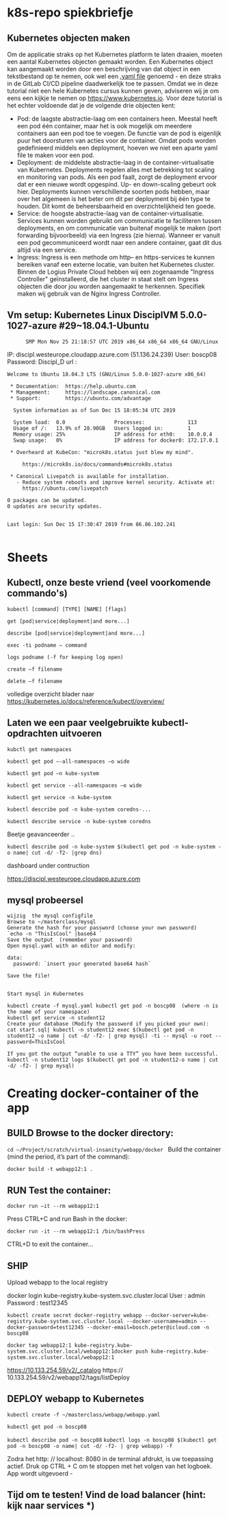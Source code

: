 # k8s-repo  spiekbriefje

## Kubernetes objecten maken

Om de applicatie straks op het Kubernetes platform te laten draaien, moeten een aantal Kubernetes objecten gemaakt worden. Een Kubernetes object kan aangemaakt worden door een beschrijving van dat object in een tekstbestand op te nemen, ook wel een [.yaml file](https://kubernetes.io/docs/concepts/overview/working-with-objects/kubernetes-objects/) genoemd - en deze straks in de GitLab CI/CD pipeline daadwerkelijk toe te passen. Omdat we in deze tutorial niet een hele Kubernetes cursus kunnen geven, adviseren wij je om eens een kijkje te nemen op https://www.kubernetes.io. Voor deze tutorial is het echter voldoende dat je de volgende drie objecten kent:

 - Pod: de laagste abstractie-laag om een containers heen. Meestal heeft een pod één container, maar het is ook mogelijk om meerdere containers aan een pod toe te voegen. De functie van de pod is eigenlijk puur het doorsturen van acties voor de container. Omdat pods worden gedefinieerd middels een deployment, hoeven we niet een aparte yaml file te maken voor een pod.
 - Deployment: de middelste abstractie-laag in de container-virtualisatie van Kubernetes. Deployments regelen alles met betrekking tot scaling en monitoring van pods. Als een pod faalt, zorgt de deployment ervoor dat er een nieuwe wordt opgespind. Up- en down-scaling gebeurt ook hier. Deployments kunnen verschillende soorten pods hebben, maar over het algemeen is het beter om dit per deployment bij één type te houden. Dit komt de beheersbaarheid en overzichtelijkheid ten goede.
 - Service: de hoogste abstractie-laag van de container-virtualisatie. Services kunnen worden gebruikt om communicatie te faciliteren tussen deployments, en om communicatie van buitenaf mogelijk te maken (port forwarding bijvoorbeeld) via een Ingress (zie hierna). Wanneer er vanuit een pod gecommuniceerd wordt naar een andere container, gaat dit dus altijd via een service.
 - Ingress: Ingress is een methode om http– en https-services te kunnen bereiken vanaf een externe locatie, van buiten het Kubernetes cluster. Binnen de Logius Private Cloud hebben wij een zogenaamde "Ingress Controller" geïnstalleerd, die het cluster in staat stelt om Ingress objecten die door jou worden aangemaakt te herkennen. Specifiek maken wij gebruik van de Nginx Ingress Controller.
 
## Vm setup: Kubernetes Linux DisciplVM 5.0.0-1027-azure #29~18.04.1-Ubuntu 
          SMP Mon Nov 25 21:18:57 UTC 2019 x86_64 x86_64 x86_64 GNU/Linux

IP:     discipl.westeurope.cloudapp.azure.com (51.136.24.239) 
User:   boscp08
Password: Discipl_D
url  :   


````
Welcome to Ubuntu 18.04.3 LTS (GNU/Linux 5.0.0-1027-azure x86_64)

 * Documentation:  https://help.ubuntu.com
 * Management:     https://landscape.canonical.com
 * Support:        https://ubuntu.com/advantage

  System information as of Sun Dec 15 18:05:34 UTC 2019

  System load:  0.0                Processes:              113
  Usage of /:   13.9% of 28.90GB   Users logged in:        1
  Memory usage: 25%                IP address for eth0:    10.0.0.4
  Swap usage:   0%                 IP address for docker0: 172.17.0.1

 * Overheard at KubeCon: "microk8s.status just blew my mind".

     https://microk8s.io/docs/commands#microk8s.status

 * Canonical Livepatch is available for installation.
   - Reduce system reboots and improve kernel security. Activate at:
     https://ubuntu.com/livepatch

0 packages can be updated.
0 updates are security updates.


Last login: Sun Dec 15 17:30:47 2019 from 86.86.102.241


````
 # Sheets 
 
 ## Kubectl, onze beste vriend (veel voorkomende commando's)
 
 `kubectl [command] [TYPE] [NAME] [flags] `

`get [pod|service|deployment|and more...] `

`describe [pod|service|deployment|and more...] `

`exec -ti podname – command `

`logs podname (-f for keeping log open) `

`create –f filename `

`delete –f filename  `
 
 volledige overzicht blader naar  https://kubernetes.io/docs/reference/kubectl/overview/
 
 ## Laten we een paar veelgebruikte kubectl-opdrachten uitvoeren
 
`kubctl get namespaces `

`kubectl get pod –-all-namespaces –o wide `

`kubectl get pod –n kube-system `

`kubectl get service --all-namespaces –o wide `

`kubectl get service -n kube-system `

`kubectl describe pod -n kube-system coredns-... `

`kubectl describe service -n kube-system coredns `

Beetje geavanceerder ..

`kubectl describe pod -n kube-system $(kubectl get pod -n kube-system -o name| cut -d/ -f2- |grep dns)`


 dashboard under contruction

https://discipl.westeurope.cloudapp.azure.com 
 
## mysql probeersel 
````
wijzig  the mysql configfile 
Browse to ~/masterclass/mysql 
Generate the hash for your password (choose your own password) 
`echo -n "ThisIsCool" |base64 `
Save the output  (remember your password) 
Open mysql.yaml with an editor and modify: 

data:
  password: `insert your generated base64 hash`

Save the file!  


Start mysql in Kubernetes 

kubectl create -f mysql.yaml kubectl get pod -n boscp08  (where -n is the name of your namespace)
kubectl get service -n student12 
Create your database (Modify the password if you picked your own): 
cat start.sql| kubectl -n student12 exec $(kubectl get pod -n student12 -o name | cut -d/ -f2- | grep mysql) -ti -- mysql -u root --password=ThisIsCool 

If you got the output “unable to use a TTY” you have been successful. kubectl -n student12 logs $(kubectl get pod -n student12-o name | cut -d/ -f2- | grep mysql)
````


# Creating docker-container of the app 

## BUILD Browse to the docker directory: 

`cd ~/Project/scratch/virtual-insanity/webapp/docker `
Build the container (mind the period, it’s part of the command): 

`docker build -t webapp12:1 .`

## RUN Test the container: 

`docker run –it --rm webapp12:1`

Press CTRL+C and run Bash in the docker: 

`docker run -it --rm webapp12:1 /bin/bashPress `

CTRL+D to exit the container...


##  SHIP

Upload webapp to the local registry 

docker login kube-registry.kube-system.svc.cluster.local User : admin Password : test12345 

`kubectl create secret docker-registry webapp --docker-server=kube-registry.kube-system.svc.cluster.local --docker-username=admin --docker-password=test12345 --docker-email=bosch.peter@icloud.com -n boscp08`

`docker tag webapp12:1 kube-registry.kube-system.svc.cluster.local/webapp12:1docker push kube-registry.kube-system.svc.cluster.local/webapp12:1`


https://10.133.254.59/v2/_catalog 
https:// 10.133.254.59/v2/webapp12/tags/listDeploy 


## DEPLOY webapp to Kubernetes

`kubectl create -f ~/masterclass/webapp/webapp.yaml `

`kubectl get pod -n boscp08`

`kubectl describe pod -n boscp08`
`kubectl logs -n boscp08 $(kubectl get pod -n boscp08 -o name| cut -d/ -f2- | grep webapp) -f`

Zodra het http: // localhost: 8080 in de terminal afdrukt, is uw toepassing actief.
Druk op CTRL + C om te stoppen met het volgen van het logboek. 
App wordt uitgevoerd -

## Tijd om te testen! Vind de load balancer (hint: kijk naar services *)








 
